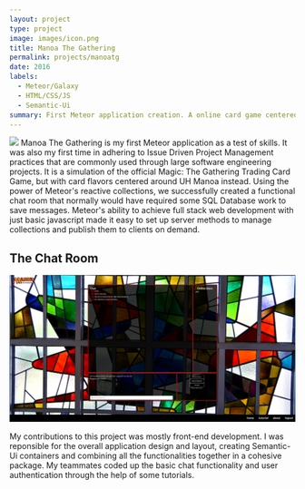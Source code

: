 ```yaml
---
layout: project
type: project
image: images/icon.png
title: Manoa The Gathering
permalink: projects/manoatg
date: 2016
labels:
  - Meteor/Galaxy
  - HTML/CSS/JS
  - Semantic-Ui
summary: First Meteor application creation. A online card game centered around UH Manoa's attractions. Based off Magic The Gathering. 
---
```


<img src="../images/landing.png" class="ui image">
Manoa The Gathering is my first Meteor application as a test of skills. It was also my first time in
adhering to Issue Driven Project Management practices that are commonly used through large software engineering
projects. It is a simulation of the official Magic: The Gathering Trading Card Game, but with card flavors centered around UH
Manoa instead. Using the power of Meteor's reactive collections, we successfully created a functional
chat room that normally would have required some SQL Database work to save messages. Meteor's ability
to achieve full stack web development with just basic javascript made it easy to set up server methods
to manage collections and publish them to clients on demand.

## The Chat Room
<img src="../images/chat.png" class="ui image">

My contributions to this project was mostly front-end development. I was reponsible for the overall application design and layout, creating Semantic-Ui containers and combining all the functionalities together in a cohesive package. My teammates coded up the basic chat functionality and user authentication through the help of some tutorials. 
